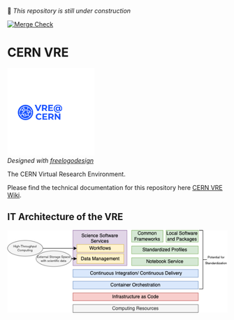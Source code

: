 :construction: *This repository is still under construction*

[![Merge Check](https://github.com/cern-vre/cern-vre/actions/workflows/merge-check.yml/badge.svg)](https://github.com/cern-vre/cern-vre/actions/workflows/merge-check.yml)

# CERN VRE

![](vre@CERN-logo.png)  
*Designed with [freelogodesign](https://www.freelogodesign.org/)*

The CERN Virtual Research Environment.

Please find the technical documentation for this repository here [CERN VRE Wiki](https://github.com/cern-vre/cern-vre/wiki).

## IT Architecture of the VRE

![](architecture.png)
